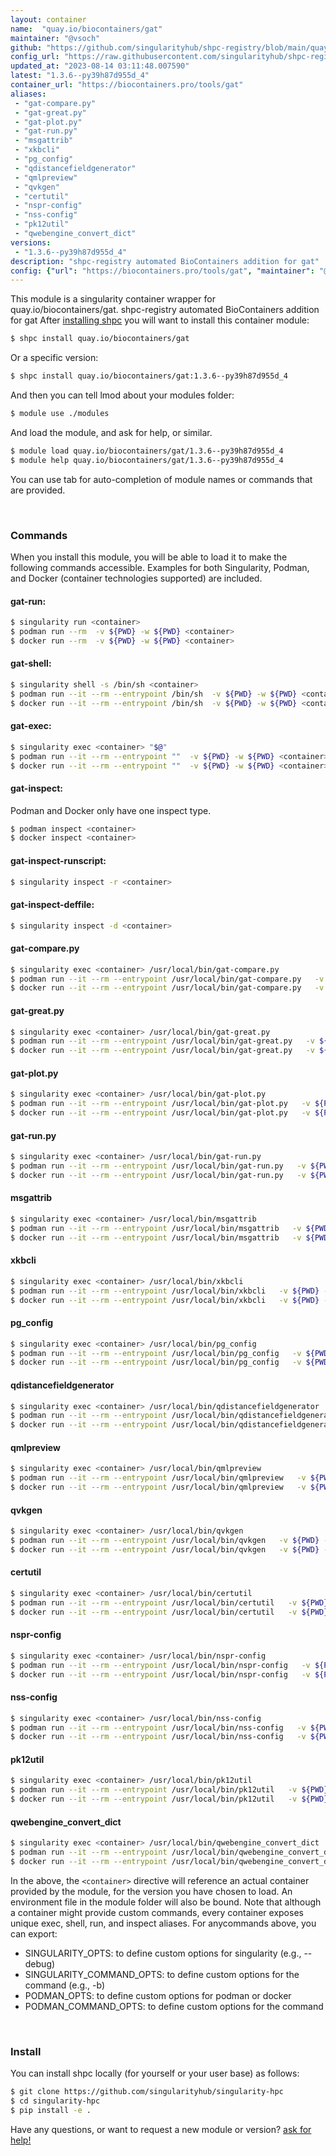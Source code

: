 ```yaml
---
layout: container
name:  "quay.io/biocontainers/gat"
maintainer: "@vsoch"
github: "https://github.com/singularityhub/shpc-registry/blob/main/quay.io/biocontainers/gat/container.yaml"
config_url: "https://raw.githubusercontent.com/singularityhub/shpc-registry/main/quay.io/biocontainers/gat/container.yaml"
updated_at: "2023-08-14 03:11:48.007590"
latest: "1.3.6--py39h87d955d_4"
container_url: "https://biocontainers.pro/tools/gat"
aliases:
 - "gat-compare.py"
 - "gat-great.py"
 - "gat-plot.py"
 - "gat-run.py"
 - "msgattrib"
 - "xkbcli"
 - "pg_config"
 - "qdistancefieldgenerator"
 - "qmlpreview"
 - "qvkgen"
 - "certutil"
 - "nspr-config"
 - "nss-config"
 - "pk12util"
 - "qwebengine_convert_dict"
versions:
 - "1.3.6--py39h87d955d_4"
description: "shpc-registry automated BioContainers addition for gat"
config: {"url": "https://biocontainers.pro/tools/gat", "maintainer": "@vsoch", "description": "shpc-registry automated BioContainers addition for gat", "latest": {"1.3.6--py39h87d955d_4": "sha256:51c4d1e5ae1ff06721294006b523ae4ac1cc20529f312fe30983c9f6bd759707"}, "tags": {"1.3.6--py39h87d955d_4": "sha256:51c4d1e5ae1ff06721294006b523ae4ac1cc20529f312fe30983c9f6bd759707"}, "docker": "quay.io/biocontainers/gat", "aliases": {"gat-compare.py": "/usr/local/bin/gat-compare.py", "gat-great.py": "/usr/local/bin/gat-great.py", "gat-plot.py": "/usr/local/bin/gat-plot.py", "gat-run.py": "/usr/local/bin/gat-run.py", "msgattrib": "/usr/local/bin/msgattrib", "xkbcli": "/usr/local/bin/xkbcli", "pg_config": "/usr/local/bin/pg_config", "qdistancefieldgenerator": "/usr/local/bin/qdistancefieldgenerator", "qmlpreview": "/usr/local/bin/qmlpreview", "qvkgen": "/usr/local/bin/qvkgen", "certutil": "/usr/local/bin/certutil", "nspr-config": "/usr/local/bin/nspr-config", "nss-config": "/usr/local/bin/nss-config", "pk12util": "/usr/local/bin/pk12util", "qwebengine_convert_dict": "/usr/local/bin/qwebengine_convert_dict"}}
---
```


This module is a singularity container wrapper for quay.io/biocontainers/gat.
shpc-registry automated BioContainers addition for gat
After [installing shpc](#install) you will want to install this container module:


```bash
$ shpc install quay.io/biocontainers/gat
```

Or a specific version:

```bash
$ shpc install quay.io/biocontainers/gat:1.3.6--py39h87d955d_4
```

And then you can tell lmod about your modules folder:

```bash
$ module use ./modules
```

And load the module, and ask for help, or similar.

```bash
$ module load quay.io/biocontainers/gat/1.3.6--py39h87d955d_4
$ module help quay.io/biocontainers/gat/1.3.6--py39h87d955d_4
```

You can use tab for auto-completion of module names or commands that are provided.

<br>

### Commands

When you install this module, you will be able to load it to make the following commands accessible.
Examples for both Singularity, Podman, and Docker (container technologies supported) are included.

#### gat-run:

```bash
$ singularity run <container>
$ podman run --rm  -v ${PWD} -w ${PWD} <container>
$ docker run --rm  -v ${PWD} -w ${PWD} <container>
```

#### gat-shell:

```bash
$ singularity shell -s /bin/sh <container>
$ podman run --it --rm --entrypoint /bin/sh  -v ${PWD} -w ${PWD} <container>
$ docker run --it --rm --entrypoint /bin/sh  -v ${PWD} -w ${PWD} <container>
```

#### gat-exec:

```bash
$ singularity exec <container> "$@"
$ podman run --it --rm --entrypoint ""  -v ${PWD} -w ${PWD} <container> "$@"
$ docker run --it --rm --entrypoint ""  -v ${PWD} -w ${PWD} <container> "$@"
```

#### gat-inspect:

Podman and Docker only have one inspect type.

```bash
$ podman inspect <container>
$ docker inspect <container>
```

#### gat-inspect-runscript:

```bash
$ singularity inspect -r <container>
```

#### gat-inspect-deffile:

```bash
$ singularity inspect -d <container>
```


#### gat-compare.py

```bash
$ singularity exec <container> /usr/local/bin/gat-compare.py
$ podman run --it --rm --entrypoint /usr/local/bin/gat-compare.py   -v ${PWD} -w ${PWD} <container> -c " $@"
$ docker run --it --rm --entrypoint /usr/local/bin/gat-compare.py   -v ${PWD} -w ${PWD} <container> -c " $@"
```


#### gat-great.py

```bash
$ singularity exec <container> /usr/local/bin/gat-great.py
$ podman run --it --rm --entrypoint /usr/local/bin/gat-great.py   -v ${PWD} -w ${PWD} <container> -c " $@"
$ docker run --it --rm --entrypoint /usr/local/bin/gat-great.py   -v ${PWD} -w ${PWD} <container> -c " $@"
```


#### gat-plot.py

```bash
$ singularity exec <container> /usr/local/bin/gat-plot.py
$ podman run --it --rm --entrypoint /usr/local/bin/gat-plot.py   -v ${PWD} -w ${PWD} <container> -c " $@"
$ docker run --it --rm --entrypoint /usr/local/bin/gat-plot.py   -v ${PWD} -w ${PWD} <container> -c " $@"
```


#### gat-run.py

```bash
$ singularity exec <container> /usr/local/bin/gat-run.py
$ podman run --it --rm --entrypoint /usr/local/bin/gat-run.py   -v ${PWD} -w ${PWD} <container> -c " $@"
$ docker run --it --rm --entrypoint /usr/local/bin/gat-run.py   -v ${PWD} -w ${PWD} <container> -c " $@"
```


#### msgattrib

```bash
$ singularity exec <container> /usr/local/bin/msgattrib
$ podman run --it --rm --entrypoint /usr/local/bin/msgattrib   -v ${PWD} -w ${PWD} <container> -c " $@"
$ docker run --it --rm --entrypoint /usr/local/bin/msgattrib   -v ${PWD} -w ${PWD} <container> -c " $@"
```


#### xkbcli

```bash
$ singularity exec <container> /usr/local/bin/xkbcli
$ podman run --it --rm --entrypoint /usr/local/bin/xkbcli   -v ${PWD} -w ${PWD} <container> -c " $@"
$ docker run --it --rm --entrypoint /usr/local/bin/xkbcli   -v ${PWD} -w ${PWD} <container> -c " $@"
```


#### pg_config

```bash
$ singularity exec <container> /usr/local/bin/pg_config
$ podman run --it --rm --entrypoint /usr/local/bin/pg_config   -v ${PWD} -w ${PWD} <container> -c " $@"
$ docker run --it --rm --entrypoint /usr/local/bin/pg_config   -v ${PWD} -w ${PWD} <container> -c " $@"
```


#### qdistancefieldgenerator

```bash
$ singularity exec <container> /usr/local/bin/qdistancefieldgenerator
$ podman run --it --rm --entrypoint /usr/local/bin/qdistancefieldgenerator   -v ${PWD} -w ${PWD} <container> -c " $@"
$ docker run --it --rm --entrypoint /usr/local/bin/qdistancefieldgenerator   -v ${PWD} -w ${PWD} <container> -c " $@"
```


#### qmlpreview

```bash
$ singularity exec <container> /usr/local/bin/qmlpreview
$ podman run --it --rm --entrypoint /usr/local/bin/qmlpreview   -v ${PWD} -w ${PWD} <container> -c " $@"
$ docker run --it --rm --entrypoint /usr/local/bin/qmlpreview   -v ${PWD} -w ${PWD} <container> -c " $@"
```


#### qvkgen

```bash
$ singularity exec <container> /usr/local/bin/qvkgen
$ podman run --it --rm --entrypoint /usr/local/bin/qvkgen   -v ${PWD} -w ${PWD} <container> -c " $@"
$ docker run --it --rm --entrypoint /usr/local/bin/qvkgen   -v ${PWD} -w ${PWD} <container> -c " $@"
```


#### certutil

```bash
$ singularity exec <container> /usr/local/bin/certutil
$ podman run --it --rm --entrypoint /usr/local/bin/certutil   -v ${PWD} -w ${PWD} <container> -c " $@"
$ docker run --it --rm --entrypoint /usr/local/bin/certutil   -v ${PWD} -w ${PWD} <container> -c " $@"
```


#### nspr-config

```bash
$ singularity exec <container> /usr/local/bin/nspr-config
$ podman run --it --rm --entrypoint /usr/local/bin/nspr-config   -v ${PWD} -w ${PWD} <container> -c " $@"
$ docker run --it --rm --entrypoint /usr/local/bin/nspr-config   -v ${PWD} -w ${PWD} <container> -c " $@"
```


#### nss-config

```bash
$ singularity exec <container> /usr/local/bin/nss-config
$ podman run --it --rm --entrypoint /usr/local/bin/nss-config   -v ${PWD} -w ${PWD} <container> -c " $@"
$ docker run --it --rm --entrypoint /usr/local/bin/nss-config   -v ${PWD} -w ${PWD} <container> -c " $@"
```


#### pk12util

```bash
$ singularity exec <container> /usr/local/bin/pk12util
$ podman run --it --rm --entrypoint /usr/local/bin/pk12util   -v ${PWD} -w ${PWD} <container> -c " $@"
$ docker run --it --rm --entrypoint /usr/local/bin/pk12util   -v ${PWD} -w ${PWD} <container> -c " $@"
```


#### qwebengine_convert_dict

```bash
$ singularity exec <container> /usr/local/bin/qwebengine_convert_dict
$ podman run --it --rm --entrypoint /usr/local/bin/qwebengine_convert_dict   -v ${PWD} -w ${PWD} <container> -c " $@"
$ docker run --it --rm --entrypoint /usr/local/bin/qwebengine_convert_dict   -v ${PWD} -w ${PWD} <container> -c " $@"
```



In the above, the `<container>` directive will reference an actual container provided
by the module, for the version you have chosen to load. An environment file in the
module folder will also be bound. Note that although a container
might provide custom commands, every container exposes unique exec, shell, run, and
inspect aliases. For anycommands above, you can export:

 - SINGULARITY_OPTS: to define custom options for singularity (e.g., --debug)
 - SINGULARITY_COMMAND_OPTS: to define custom options for the command (e.g., -b)
 - PODMAN_OPTS: to define custom options for podman or docker
 - PODMAN_COMMAND_OPTS: to define custom options for the command

<br>

### Install

You can install shpc locally (for yourself or your user base) as follows:

```bash
$ git clone https://github.com/singularityhub/singularity-hpc
$ cd singularity-hpc
$ pip install -e .
```

Have any questions, or want to request a new module or version? [ask for help!](https://github.com/singularityhub/singularity-hpc/issues)